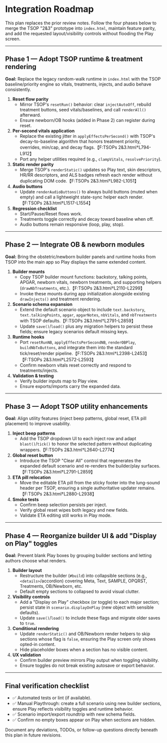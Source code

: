 # Integration Roadmap

This plan replaces the prior review notes. Follow the four phases below to merge the TSOP "2&3" prototype into `index.html`, maintain feature parity, and add the requested layout/visibility controls without flooding the Play screen.

---

## Phase 1 — Adopt TSOP runtime & treatment rendering
**Goal:** Replace the legacy random-walk runtime in `index.html` with the TSOP baseline/priority engine so vitals, treatments, injects, and audio behave consistently.

1. **Reset flow parity**
   - Mirror TSOP's `resetRun()` behavior: clear `injectAutoOff`, rebuild treatment buttons, seed vitals/baselines, and call `renderAll()` afterward.
   - Ensure newborn/OB hooks (added in Phase 2) can register during reset.
2. **Per-second vitals application**
   - Replace the existing jitter in `applyEffectsPerSecond()` with TSOP's decay-to-baseline algorithm that honors treatment priority, overrides, min/cap, and decay flags.【F:TSOPs 2&3.html†L794-L912】
   - Port any helper utilities required (e.g., `clampVitals`, `resolvePriority`).
3. **Static render parity**
   - Merge TSOP's `renderStatic()` updates so Play text, skin descriptors, HR/RR descriptors, and ALS badges refresh each render without duplicating DOM code.【F:TSOPs 2&3.html†L982-L1051】
4. **Audio buttons**
   - Update `renderAudioButtons()` to always build buttons (muted when empty) and call a lightweight state-sync helper each render.【F:TSOPs 2&3.html†L1517-L1554】
5. **Regression checklist**
   - Start/Pause/Reset flows work.
   - Treatments toggle correctly and decay toward baseline when off.
   - Audio buttons remain responsive (loop, play, stop).

---

## Phase 2 — Integrate OB & newborn modules
**Goal:** Bring the obstetric/newborn builder panels and runtime hooks from TSOP into the main app so Play displays the same extended content.

1. **Builder mounts**
   - Copy TSOP builder mount functions: backstory, talking points, APGAR, newborn vitals, newborn treatments, and supporting helpers (`drawNbTreatments`, etc.).【F:TSOPs 2&3.html†L2110-L2299】
   - Invoke these mounts during app initialization alongside existing `drawInjects()` and treatment rendering.
2. **Scenario schema expansion**
   - Extend the default scenario object to include `text.backstory`, `text.talkingPoints`, `apgar`, `apgarNotes`, `nbVitals`, and `nbTreatments` with TSOP defaults.【F:TSOPs 2&3.html†L2791-L2859】
   - Update `save()`/`load()` plus any migration helpers to persist these fields; ensure legacy scenarios default missing keys.
3. **Runtime hooks**
   - Port `resetRunNB`, `applyEffectsPerSecondNB`, `renderOBPlay`, `buildNbTxButtons`, and integrate them into the standard tick/reset/render pipeline.【F:TSOPs 2&3.html†L2398-L2453】【F:TSOPs 2&3.html†L2572-L2593】
   - Confirm newborn vitals reset correctly and respond to treatments/injects.
4. **Validation & testing**
   - Verify builder inputs map to Play view.
   - Ensure exports/imports carry the expanded data.

---

## Phase 3 — Adopt TSOP utility enhancements
**Goal:** Align utility features (inject beep patterns, global reset, ETA pill placement) to improve usability.

1. **Inject beep patterns**
   - Add the TSOP dropdown UI to each inject row and adapt `blast()`/`tick()` to honor the selected pattern without duplicating wrappers.【F:TSOPs 2&3.html†L2640-L2774】
2. **Global reset button**
   - Introduce the TSOP "Clear All" control that regenerates the expanded default scenario and re-renders the builder/play surfaces.【F:TSOPs 2&3.html†L2791-L2859】
3. **ETA pill relocation**
   - Move the editable ETA pill from the sticky footer into the lung-sound header per TSOP, ensuring a single authoritative updater remains.【F:TSOPs 2&3.html†L2880-L2938】
4. **Smoke tests**
   - Confirm beep selection persists per inject.
   - Verify global reset wipes both legacy and new fields.
   - Validate ETA editing still works in Play mode.

---

## Phase 4 — Reorganize builder UI & add "Display on Play" toggles
**Goal:** Prevent blank Play boxes by grouping builder sections and letting authors choose what renders.

1. **Builder layout**
   - Restructure the builder (`#build`) into collapsible sections (e.g., `<details>`/accordion) covering Meta, Text, SAMPLE, OPQRST, Treatments, OB/Newborn, etc.
   - Default empty sections to collapsed to avoid visual clutter.
2. **Visibility controls**
   - Add a "Display on Play" checkbox (or toggle) to each major section; persist state in `scenario.displayOnPlay` (new object with sensible defaults).
   - Update `save()`/`load()` to include these flags and migrate older saves to `true`.
3. **Conditional rendering**
   - Update `renderStatic()` and OB/Newborn render helpers to skip sections whose flag is `false`, ensuring the Play screen only shows opted-in content.
   - Hide placeholder boxes when a section has no visible content.
4. **UX validation**
   - Confirm builder preview mirrors Play output when toggling visibility.
   - Ensure toggles do not break existing autosave or export behavior.

---

## Final verification checklist
- ✅ Automated tests or lint (if available).
- ✅ Manual Playthrough: create a full scenario using new builder sections, ensure Play reflects visibility toggles and runtime behavior.
- ✅ Scenario import/export roundtrip with new schema fields.
- ✅ Confirm no empty boxes appear on Play when sections are hidden.

Document any deviations, TODOs, or follow-up questions directly beneath this plan in future revisions.
